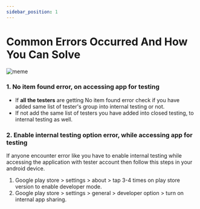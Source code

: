 ```yaml
---
sidebar_position: 1
---
```


# Common Errors Occurred And How You Can Solve

![meme](/img/meme.jpg)

### 1. No item found error, on accessing app for testing

- If **all the testers** are getting No item found  error check if you have added same list of tester's group into internal testing or not.
- If not add the same list of testers you have added into closed testing, to internal testing as well.

### 2. Enable internal testing option error, while accessing app for testing

If anyone encounter error like you have to enable internal testing while accessing the application with tester account then follow this steps in your android device.

1. Google play store > settings > about > tap 3-4 times on play store version to enable developer mode.
2. Google play store > settings > general > developer option > turn on internal app sharing.

